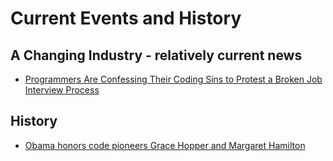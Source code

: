 # Current Events and History

## A Changing Industry - relatively current news

+ [Programmers Are Confessing Their Coding Sins to Protest a Broken Job Interview Process](https://theoutline.com/post/1166/programmers-are-confessing-their-coding-sins-to-protest-a-broken-job-interview-process)

## History

+ [Obama honors code pioneers Grace Hopper and Margaret Hamilton](https://www.engadget.com/2016/11/18/margaret-hamilton-grace-hopper-presidential-medal-of-freedom/)


